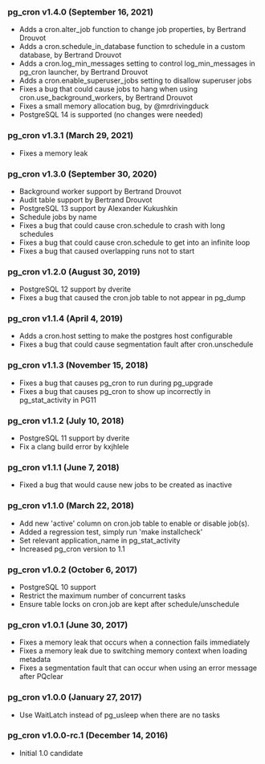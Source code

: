 ### pg_cron v1.4.0 (September 16, 2021) ###

* Adds a cron.alter_job function to change job properties, by Bertrand Drouvot
* Adds a cron.schedule_in_database function to schedule in a custom database, by Bertrand Drouvot
* Adds a cron.log_min_messages setting to control log_min_messages in pg_cron launcher, by Bertrand Drouvot
* Adds a cron.enable_superuser_jobs setting to disallow superuser jobs
* Fixes a bug that could cause jobs to hang when using cron.use_background_workers, by Bertrand Drouvot
* Fixes a small memory allocation bug, by @mrdrivingduck
* PostgreSQL 14 is supported (no changes were needed)

### pg_cron v1.3.1 (March 29, 2021) ###

* Fixes a memory leak

### pg_cron v1.3.0 (September 30, 2020) ###

* Background worker support by Bertrand Drouvot
* Audit table support by Bertrand Drouvot
* PostgreSQL 13 support by Alexander Kukushkin
* Schedule jobs by name
* Fixes a bug that could cause cron.schedule to crash with long schedules
* Fixes a bug that could cause cron.schedule to get into an infinite loop
* Fixes a bug that caused overlapping runs not to start

### pg_cron v1.2.0 (August 30, 2019) ###

* PostgreSQL 12 support by dverite
* Fixes a bug that caused the cron.job table to not appear in pg_dump

### pg_cron v1.1.4 (April 4, 2019) ###

* Adds a cron.host setting to make the postgres host configurable
* Fixes a bug that could cause segmentation fault after cron.unschedule

### pg_cron v1.1.3 (November 15, 2018) ###

* Fixes a bug that causes pg_cron to run during pg_upgrade
* Fixes a bug that causes pg_cron to show up incorrectly in pg_stat_activity in PG11

### pg_cron v1.1.2 (July 10, 2018) ###

* PostgreSQL 11 support by dverite
* Fix a clang build error by kxjhlele

### pg_cron v1.1.1 (June 7, 2018) ###

* Fixed a bug that would cause new jobs to be created as inactive

### pg_cron v1.1.0 (March 22, 2018) ###

* Add new 'active' column on cron.job table to enable or disable job(s).
* Added a regression test, simply run 'make installcheck'
* Set relevant application_name in pg_stat_activity
* Increased pg_cron version to 1.1

### pg_cron v1.0.2 (October 6, 2017) ###

* PostgreSQL 10 support
* Restrict the maximum number of concurrent tasks
* Ensure table locks on cron.job are kept after schedule/unschedule

### pg_cron v1.0.1 (June 30, 2017) ###

* Fixes a memory leak that occurs when a connection fails immediately
* Fixes a memory leak due to switching memory context when loading metadata
* Fixes a segmentation fault that can occur when using an error message after PQclear

### pg_cron v1.0.0 (January 27, 2017) ###

* Use WaitLatch instead of pg_usleep when there are no tasks

### pg_cron v1.0.0-rc.1 (December 14, 2016) ###

* Initial 1.0 candidate
